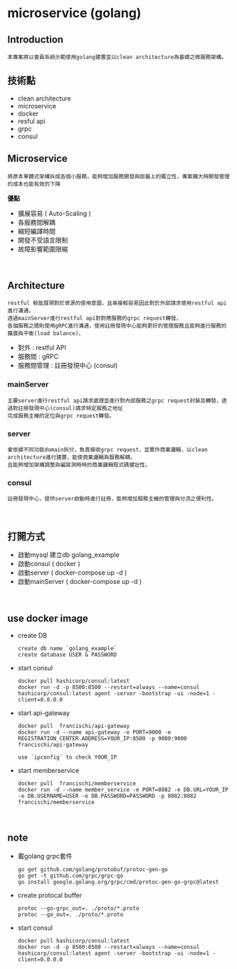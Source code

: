 # **microservice (golang)**

## **Introduction**
```
本專案將以會員系統示範使用golang建置並以clean architecture為基礎之微服務架構。
```

## 技術點
* clean architecture
* microservice
* docker
* resful api
* grpc
* consul


## **Microservice**
```
將原本單體式架構拆成各個小服務，能夠增加服務開發與部屬上的獨立性，專案擴大時開發管理的成本也能有效的下降
```
**優點**
* 擴展容易 ( Auto-Scaling )
* 各服務間解耦
* 縮短編譯時間
* 開發不受語言限制
* 故障影響範圍限縮

<br>


## **Architecture**
```
restful 較能展現對於資源的使用意圖，且串接較容易因此對於外部請求使用restful api進行溝通，
透過mainServer進行restful api對對應服務的grpc request轉發，
各個服務之間則使用gRPC進行溝通，使用註冊發現中心能夠更好的管理服務且能夠進行服務的擴展與平衡(load balance)。
```

* 對外 : restful API
* 服務間 : gRPC
* 服務間管理 : 註冊發現中心 (consul)

### mainServer
```
主要server進行restful api請求處理並進行對內部服務之grpc request封裝及轉發，透過對註冊發現中心(consul)請求特定服務之地址
完成服務主機的定位與grpc request轉發。
```
### server
```
會依據不同功能domain拆分，負責接收grpc request，並實作商業邏輯，以clean architecture進行建置，能使商業邏輯與服務解耦，
且能夠增加架構調整與編寫測時時的商業邏輯程式碼健壯性。
```
### consul
```
註冊發現中心，提供server啟動時進行註冊，能夠增加服務主機的管理與分流之便利性。
```

<br>

## **打開方式**
* 啟動mysql 建立db golang_example
* 啟動consul ( docker )
* 啟動server ( docker-compose up -d )
* 啟動mainServer ( docker-compose up -d )

<br>

## **use docker image**
* create DB
    ```
    create db name `golang_example`
    create database USER & PASSWORD
    ```
* start consul 
    ```
    docker pull hashicorp/consul:latest
    docker run -d -p 8500:8500 --restart=always --name=consul hashicorp/consul:latest agent -server -bootstrap -ui -node=1 -client=0.0.0.0
    ```
* start api-gateway
    ```
    docker pull  francischi/api-gateway
    docker run -d --name api-gateway -e PORT=9000 -e REGISTRATION_CENTER.ADDRESS=YOUR_IP:8500 -p 9000:9000 francischi/api-gateway

    use `ipconfig` to check YOUR_IP
    ```
* start memberservice
    ```
    docker pull  francischi/memberservice
    docker run -d --name member_service -e PORT=8082 -e DB.URL=YOUR_IP -e DB.USERNAME=USER -e DB.PASSWORD=PASSWORD -p 8082:8082 francischi/memberservice 
    ```

<br>

## **note**
* 載golang grpc套件
    ```
    go get github.com/golang/protobuf/protoc-gen-go 
    go get -t github.com/grpc/grpc-go    
    go install google.golang.org/grpc/cmd/protoc-gen-go-grpc@latest
    ```

* create protocal buffer
    ```
    protoc --go-grpc_out=. ./proto/*.proto
    protoc --go_out=. ./proto/*.proto
    ```

* start consul
    ```
    docker pull hashicorp/consul:latest
    docker run -d -p 8500:8500 --restart=always --name=consul hashicorp/consul:latest agent -server -bootstrap -ui -node=1 -client=0.0.0.0
    ```
